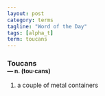 ```yaml
---
layout: post
category: terms
tagline: "Word of the Day"
tags: [alpha_t]
term: toucans
---
```


<h3>Toucans<br/> <small>&mdash; n. (tou<span>&middot;</span>cans)</small></h3>
<p><ol>
<li>a couple of metal containers</li>
</ol></p>
